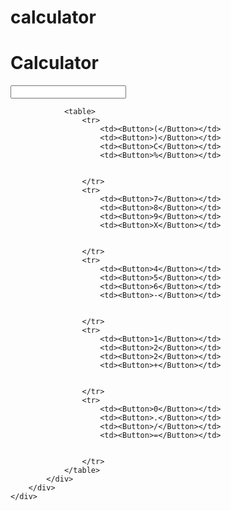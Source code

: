 # calculator
<!DOCTYPE html>
<html lang="en">

<head>
    <meta charset="UTF-8">
    <meta http-equiv="X-UA-Compatible" content="IE=edge">
    <meta name="viewport" content="width=/, initial-scale=1.0">
    <title>Calculator</title>
    <link rel="stylesheet" href="style.css">
</head>

<body>
    <div class="container">
        <h1>Calculator</h1>
        <div class="calculator">
            <input type="text" name="sreen" id="screen">
            <div class="keypad-container">

                <table>
                    <tr>
                        <td><Button>(</Button></td>
                        <td><Button>)</Button></td>
                        <td><Button>C</Button></td>
                        <td><Button>%</Button></td>


                    </tr>
                    <tr>
                        <td><Button>7</Button></td>
                        <td><Button>8</Button></td>
                        <td><Button>9</Button></td>
                        <td><Button>X</Button></td>


                    </tr>
                    <tr>
                        <td><Button>4</Button></td>
                        <td><Button>5</Button></td>
                        <td><Button>6</Button></td>
                        <td><Button>-</Button></td>


                    </tr>
                    <tr>
                        <td><Button>1</Button></td>
                        <td><Button>2</Button></td>
                        <td><Button>2</Button></td>
                        <td><Button>+</Button></td>


                    </tr>
                    <tr>
                        <td><Button>0</Button></td>
                        <td><Button>.</Button></td>
                        <td><Button>/</Button></td>
                        <td><Button>=</Button></td>


                    </tr>
                </table>
            </div>
        </div>
    </div>

</body>
<script src="calc.js"></script>

</html>
